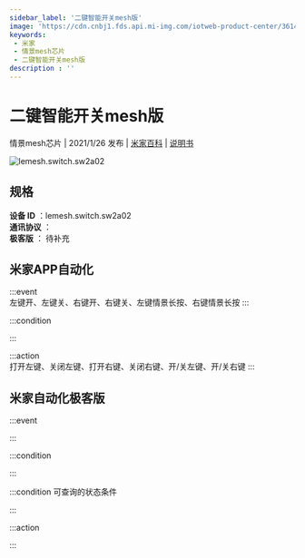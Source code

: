 ```yaml
---
sidebar_label: '二键智能开关mesh版'
image: 'https://cdn.cnbj1.fds.api.mi-img.com/iotweb-product-center/3614add121e708e0afb8eeb8d0c9248b_168图.png?GalaxyAccessKeyId=AKVGLQWBOVIRQ3XLEW&Expires=9223372036854775807&Signature=/aeWymQq0c2nUouiw6+pRCAj22Q='
keywords: 
 - 米家
 - 情景mesh芯片
 - 二键智能开关mesh版
description : ''
---
```

# 二键智能开关mesh版

情景mesh芯片 | 2021/1/26 发布 | [米家百科](https://home.mi.com/webapp/content/baike/product/index.html?model=lemesh.switch.sw2a02) | [说明书](https://home.mi.com/views/introduction.html?model=lemesh.switch.sw2a02&region=cn)

![lemesh.switch.sw2a02](https://cdn.cnbj1.fds.api.mi-img.com/iotweb-product-center/3614add121e708e0afb8eeb8d0c9248b_168图.png?GalaxyAccessKeyId=AKVGLQWBOVIRQ3XLEW&Expires=9223372036854775807&Signature=/aeWymQq0c2nUouiw6+pRCAj22Q=)

## 规格  
> 
**设备 ID** ：lemesh.switch.sw2a02  
**通讯协议** ：  
**极客版**  ： 待补充 


## 米家APP自动化  

:::event  
左键开、左键关、右键开、右键关、左键情景长按、右键情景长按
:::

:::condition  

:::

:::action   
打开左键、关闭左键、打开右键、关闭右键、开/关左键、开/关右键
:::

## 米家自动化极客版  

:::event  

:::

:::condition  

:::

:::condition 可查询的状态条件  

:::

:::action  

:::

        

